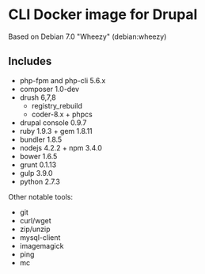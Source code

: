 # CLI Docker image for Drupal

Based on Debian 7.0 "Wheezy" (debian:wheezy)

## Includes

- php-fpm and php-cli 5.6.x
- composer 1.0-dev
- drush 6,7,8
  - registry_rebuild
  - coder-8.x + phpcs
- drupal console 0.9.7
- ruby 1.9.3 + gem 1.8.11
- bundler 1.8.5
- nodejs 4.2.2 + npm 3.4.0
- bower 1.6.5
- grunt 0.1.13
- gulp 3.9.0
- python 2.7.3

Other notable tools:

- git
- curl/wget
- zip/unzip
- mysql-client
- imagemagick
- ping
- mc
